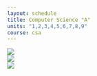 ```yaml
---
layout: schedule
title: Computer Science "A"
units: "1,2,3,4,5,6,7,8,9"
course: csa
---
```

<body>
  <div id="filler"></div>

  <div id="container">
    <div id="one"><img src="images/1.jpg"></div>
    <div id="two"><img src="images/2.jpg"></div>
    <div id="three"><img src="images/3.jpg"></div>
  </div>

  <script>
    window.addEventListener('scroll', function() {
      let num = window.scrollY / window.innerHeight;
      let x = 0;

      document.getElementById('filler').style.display = 'none';

      if(num <= 1) {
        document.getElementById('one').style.opacity = 1-num;
        x = (1-num)*2;
        document.getElementById('one').style.transform = 'translate3d('+x+'%,'+x+'%,0px) scale(1,1) rotate(-3deg)';
      } else if(num > 1 && num <= 2) {
        document.getElementById('two').style.opacity = 2-num;
        x = (2-num)*2;
        document.getElementById('two').style.transform = 'translate3d('+x+'%,-'+x+'%,0px) scale(1,1) rotate(5deg)';
      } else if(num > 2 && num <= 3) {
        document.getElementById('three').style.opacity = 3-num;
        x = (3-num)*2;
        document.getElementById('three').style.transform = 'translate3d('+x+'%,'+x+'%,0px) scale(1,1) rotate(-15deg)';
      } else {
        document.getElementById('filler').style.display = 'block';
      }
    })
  </script>
</body>